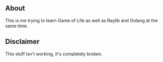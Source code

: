 ## About
This is me trying to learn Game of Life as well as Raylib and Golang at the same time.

## Disclaimer
This stuff isn't working, it's completely broken.